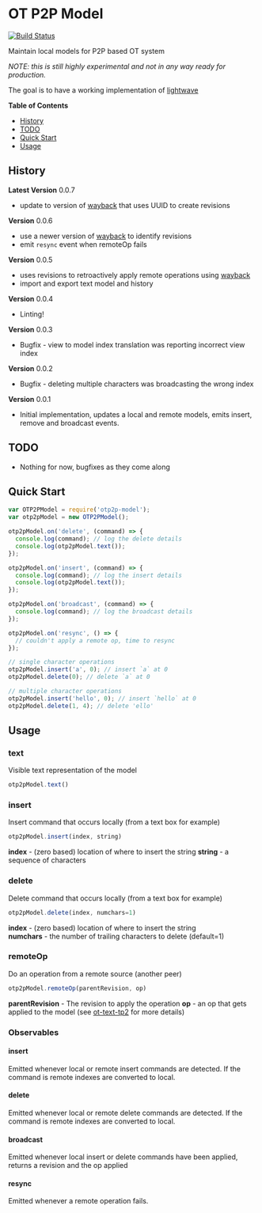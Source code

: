 # OT P2P Model

[![Build Status](https://travis-ci.org/hharnisc/ot-p2p-model.svg?branch=master)](https://travis-ci.org/hharnisc/ot-p2p-model)

Maintain local models for P2P based OT system

*NOTE: this is still highly experimental and not in any way ready for production.*

The goal is to have a working implementation of [lightwave](https://code.google.com/p/lightwave/source/browse/trunk/experimental/ot/README)

**Table of Contents**

- [History](#history)
- [TODO](#TODO)
- [Quick Start](#quick-start)
- [Usage](#usage)

## History

**Latest Version** 0.0.7

- update to version of [wayback](https://github.com/hharnisc/wayback) that uses UUID to create revisions

**Version** 0.0.6
- use a newer version of [wayback](https://github.com/hharnisc/wayback) to identify revisions
- emit `resync` event when remoteOp fails

**Version** 0.0.5

- uses revisions to retroactively apply remote operations using [wayback](https://github.com/hharnisc/wayback)
- import and export text model and history

**Version** 0.0.4

- Linting!

**Version** 0.0.3

- Bugfix - view to model index translation was reporting incorrect view index

**Version** 0.0.2

- Bugfix - deleting multiple characters was broadcasting the wrong index

**Version** 0.0.1

- Initial implementation, updates a local and remote models, emits insert, remove and broadcast events.

## TODO

- Nothing for now, bugfixes as they come along

## Quick Start

```javascript
var OTP2PModel = require('otp2p-model');
var otp2pModel = new OTP2PModel();

otp2pModel.on('delete', (command) => {
  console.log(command); // log the delete details
  console.log(otp2pModel.text());
});

otp2pModel.on('insert', (command) => {
  console.log(command); // log the insert details
  console.log(otp2pModel.text());
});

otp2pModel.on('broadcast', (command) => {
  console.log(command); // log the broadcast details
});

otp2pModel.on('resync', () => {
  // couldn't apply a remote op, time to resync
});

// single character operations
otp2pModel.insert('a', 0); // insert `a` at 0
otp2pModel.delete(0); // delete `a` at 0

// multiple character operations
otp2pModel.insert('hello', 0); // insert `hello` at 0
otp2pModel.delete(1, 4); // delete 'ello'
```

## Usage

### text

Visible text representation of the model

```javascript
otp2pModel.text()
```

### insert

Insert command that occurs locally (from a text box for example)

```javascript
otp2pModel.insert(index, string)
```

**index** - (zero based) location of where to insert the string
**string** - a sequence of characters  

### delete

Delete command that occurs locally (from a text box for example)

```javascript
otp2pModel.delete(index, numchars=1)
```
**index** - (zero based) location of where to insert the string  
**numchars** - the number of trailing characters to delete (default=1)

### remoteOp

Do an operation from a remote source (another peer)

```javascript
otp2pModel.remoteOp(parentRevision, op)
```

**parentRevision** - The revision to apply the operation
**op** - an op that gets applied to the model (see [ot-text-tp2](https://github.com/ottypes/text-tp2) for more details)

### Observables

#### insert

Emitted whenever local or remote insert commands are detected. If the command is remote indexes are converted to local.

#### delete

Emitted whenever local or remote delete commands are detected. If the command is remote indexes are converted to local.

#### broadcast

Emitted whenever local insert or delete commands have been applied, returns a revision and the op applied

#### resync

Emitted whenever a remote operation fails.
